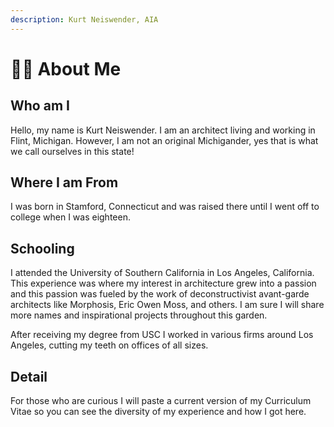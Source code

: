```yaml
---
description: Kurt Neiswender, AIA
---
```


# 👨💼 About Me

## Who am I

Hello, my name is Kurt Neiswender. I am an architect living and working in Flint, Michigan. However, I am not an original Michigander, yes that is what we call ourselves in this state!&#x20;

## Where I am From

I was born in Stamford, Connecticut and was raised there until I went off to college when I was eighteen.&#x20;

## Schooling

I attended the University of Southern California in Los Angeles, California. This experience was where my interest in architecture grew into a passion and this passion was fueled by the work of deconstructivist avant-garde architects like Morphosis, Eric Owen Moss, and others. I am sure I will share more names and inspirational projects throughout this garden.&#x20;

After receiving my degree from USC I worked in various firms around Los Angeles, cutting my teeth on offices of all sizes.&#x20;

## Detail

For those who are curious I will paste a current version of my Curriculum Vitae so you can see the diversity of my experience and how I got here.&#x20;
